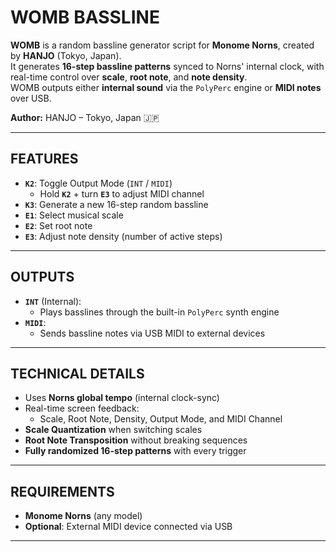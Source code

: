 # **WOMB BASSLINE**

**WOMB** is a random bassline generator script for **Monome Norns**, created by **HANJO** (Tokyo, Japan).  
It generates **16-step bassline patterns** synced to Norns' internal clock, with real-time control over **scale**, **root note**, and **note density**.  
WOMB outputs either **internal sound** via the `PolyPerc` engine or **MIDI notes** over USB.

**Author:** HANJO – Tokyo, Japan 🇯🇵

---

## **FEATURES**

- **`K2`**: Toggle Output Mode (`INT` / `MIDI`)  
  - Hold **`K2`** + turn **`E3`** to adjust MIDI channel
- **`K3`**: Generate a new 16-step random bassline
- **`E1`**: Select musical scale
- **`E2`**: Set root note
- **`E3`**: Adjust note density (number of active steps)

---

## **OUTPUTS**

- **`INT`** (Internal):
  - Plays basslines through the built-in `PolyPerc` synth engine
- **`MIDI`**:
  - Sends bassline notes via USB MIDI to external devices

---

## **TECHNICAL DETAILS**

- Uses **Norns global tempo** (internal clock-sync)
- Real-time screen feedback:
  - Scale, Root Note, Density, Output Mode, and MIDI Channel
- **Scale Quantization** when switching scales
- **Root Note Transposition** without breaking sequences
- **Fully randomized 16-step patterns** with every trigger

---

## **REQUIREMENTS**

- **Monome Norns** (any model)
- **Optional**: External MIDI device connected via USB

---
